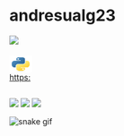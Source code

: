 # andresualg23

<a href="https://github.com/Andres2597">
  <img height="180em" src="https://github-readme-stats-eight-theta.vercel.app/api?username=Andres2597&show_icons=true&theme=dark&include_all_commits=true&count_private=true"/>
  
<div style="display: inline_block"><br>

  <img align="center" alt="Rafa-Python" height="30" width="40" src="https://raw.githubusercontent.com/devicons/devicon/master/icons/python/python-original.svg">

</div>https:
  
  ##
 
<div> 
 
  <a href="https://instagram.com/imdandres.edoca" target="_blank"><img src="https://img.shields.io/badge/-Instagram-%23E4405F?style=for-the-badge&logo=instagram&logoColor=white" target="_blank"></a>
 <a href="https://discord.com/channels/@me" target="_blank"><img src="https://img.shields.io/badge/Discord-7289DA?style=for-the-badge&logo=discord&logoColor=white" target="_blank"></a> 
  <a href = "mailto:andreseduardo.alfons@gmail.com"><img src="https://img.shields.io/badge/-Gmail-%23333?style=for-the-badge&logo=gmail&logoColor=white" target="_blank"></a>

  ![snake gif](https://github.com/Andres2597/Andres2597/blob/output/github-contribution-grid-snake.svg)

  
</div>
